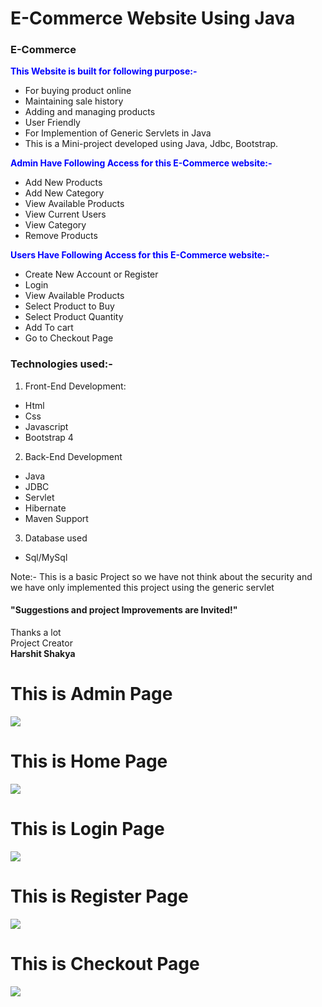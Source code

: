 # E-Commerce Website Using Java

### E-Commerce

<span style="color:blue">**This Website is built for following purpose:-**</span>

- For buying product online
- Maintaining sale history
- Adding and managing products
- User Friendly
- For Implemention of Generic Servlets in Java
- This is a Mini-project developed using Java, Jdbc, Bootstrap.

<span style="color:blue">**Admin Have Following Access for this E-Commerce website:-**</span>

- Add New Products
- Add New Category
- View Available Products
- View Current Users
- View Category
- Remove Products

<span style="color:blue">**Users Have Following Access for this E-Commerce website:-**</span>

- Create New Account or Register
- Login
- View Available Products
- Select Product to Buy
- Select Product Quantity
- Add To cart
- Go to Checkout Page

### Technologies used:-

1. Front-End Development:

- Html
- Css
- Javascript
- Bootstrap 4

2. Back-End Development

- Java
- JDBC
- Servlet
- Hibernate
- Maven Support

3. Database used

- Sql/MySql

Note:- This is a basic Project so we have not think about the security and we have only implemented this project using
the generic servlet

#### "Suggestions and project Improvements are Invited!"

<bold>Thanks a lot</bold><br/>
Project Creator<br/>
<b>Harshit Shakya</b>


<h1>This is Admin Page</h1>
<img src="project images/admin page.png">

<h1>This is Home Page</h1>
<img src="project images/home page.png">

<h1>This is Login Page</h1>
<img src="project images/login page.png">

<h1>This is Register Page</h1>
<img src="project images/register page.png">

<h1>This is Checkout Page</h1>
<img src="project images/checkout page.png">
